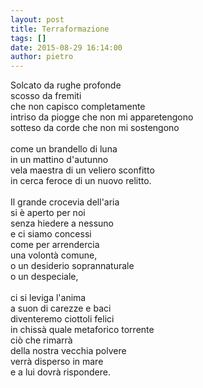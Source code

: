 ```yaml
---
layout: post
title: Terraformazione
tags: []
date: 2015-08-29 16:14:00
author: pietro
---
```

Solcato da rughe profonde<br/>scosso da fremiti<br/>che non capisco completamente<br/>intriso da piogge che non mi apparetengono<br/>sotteso da corde che non mi sostengono<br/><br/>come un brandello di luna<br/>in un mattino d'autunno<br/>vela maestra di un veliero sconfitto<br/>in cerca feroce di un nuovo relitto.<br/><br/>Il grande crocevia dell'aria<br/>si è aperto per noi<br/>senza hiedere a nessuno<br/>e ci siamo concessi<br/>come per arrendercia<br/>una volontà comune,<br/>o un desiderio soprannaturale<br/>o un despeciale,<br/><br/>ci si leviga l'anima<br/>a suon di carezze e baci<br/>diventeremo ciottoli felici<br/>in chissà quale metaforico torrente<br/>ciò che rimarrà<br/>della nostra vecchia polvere<br/>verrà disperso in mare<br/>e a lui dovrà rispondere.
